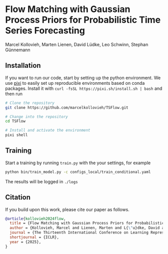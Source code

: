 # Flow Matching with Gaussian Process Priors for Probabilistic Time Series Forecasting

Marcel Kollovieh, Marten Lienen, David Lüdke, Leo Schwinn, Stephan Günnemann


## Installation

If you want to run our code, start by setting up the python environment.
We use [pixi](https://pixi.sh/) to easily set up reproducible environments based on conda packages.
Install it with `curl -fsSL https://pixi.sh/install.sh | bash` and then run

```sh
# Clone the repository
git clone https://github.com/marcelkollovieh/TSFlow.git

# Change into the repository
cd TSFlow

# Install and activate the environment
pixi shell
```

## Training

Start a training by running `train.py` with the your settings, for example
```sh
python bin/train_model.py -c configs_local/train_conditional.yaml
```

The results will be logged in `./logs`

## Citation

If you build upon this work, please cite our paper as follows.

```bibtex
@article{kollovieh2024flow,
  title = {Flow Matching with Gaussian Process Priors for Probabilistic Time Series Forecasting},
  author = {Kollovieh, Marcel and Lienen, Marten and L{\"u}dke, David and Schwinn, Leo and G{\"u}nnemann, Stephan},
  journal = {The Thirteenth International Conference on Learning Representations},
  shortjournal = {ICLR},
  year = {2025},
}
```